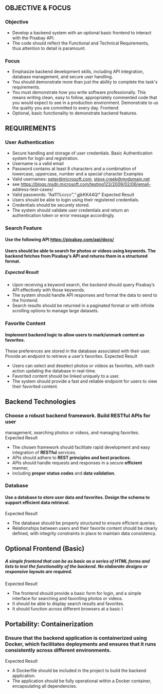 ## OBJECTIVE & FOCUS
### Objective
- Develop a backend system with an optional basic frontend to interact with the Pixabay API.
- The code should reflect the Functional and Technical Requirements, thus attention to detail is
paramount.
### Focus
- Emphasize backend development skills, including API integration, database management, and secure user handling.
- You should demonstrate more than just the ability to complete the task's requirements.
- You must demonstrate how you write software professionally. This means writing clean, easy to follow,
appropriately commented code that you would expect to see in a production environment. Demonstrate to us the quality you are committed to every day.
Frontend
- Optional, basic functionality to demonstrate backend features.

## REQUIREMENTS
### User Authentication
- Secure handling and storage of user credentials. Basic Authentication
system for login and registration.
- Username is a valid email
- Password contains at least 8 characters and a combination of lowercase,
uppercase, number and a special character
Examples
- Valid usernames: peter@microsoft.com, steve.creek@mydomain.net
- see https://blogs.msdn.microsoft.com/testing123/2009/02/06/email-
address-test-cases/
- Valid passwords: “Aa11%$cccc”, “g$jkKK44Q!” Expected Result
- Users should be able to login using their registered credentials.
- Credentials should be securely stored.
- The system should validate user credentials and return an authentication
token or error message accordingly.

### Search Feature
#### Use the following API https://pixabay.com/api/docs/
#### Users should be able to search for photos or videos using keywords. The backend fetches from Pixabay’s API and returns them in a structured format.
##### Expected Result
- Upon receiving a keyword search, the backend should query Pixabay’s API effectively with those keywords.
- The system should handle API responses and format the data to send to the frontend.
- Search results should be returned in a paginated format or with infinite scrolling options to manage large datasets.
### Favorite Content
#### Implement backend logic to allow users to mark/unmark content as favorites.
These preferences are stored in the database associated with their user. Provide an endpoint to retrieve a user’s favorites.
Expected Result
- Users can select and deselect photos or videos as favorites, with each action updating the database in real-time.
- Favorited content should be linked uniquely to a user.
- The system should provide a fast and reliable endpoint for users to view their
favorited content.

## Backend Technologies
### Choose a robust backend framework. Build RESTful APIs for user
management, searching photos or videos, and managing favorites.
Expected Result
- The chosen framework should facilitate rapid development and easy integration of <b>RESTful</b> services.
- APIs should adhere to <b>REST principles and best practices</b>.
- APIs should handle requests and responses in a secure <b>efficient</b> manner,
- including <b>proper status codes</b> and <b>data validation.</b>
### Database
#### Use a database to store user data and favorites. Design the schema to support efficient data retrieval.
Expected Result
- The database should be properly structured to ensure efficient queries.
- Relationships between users and their favorite content should be clearly defined, with integrity constraints in place to maintain data consistency.

## Optional Frontend (Basic)
##### A simple frontend that can be as basic as a series of HTML forms and lists to test the functionality of the backend. No elaborate designs or responsive layouts are required.
Expected Result
- The frontend should provide a basic form for login, and a simple interface for searching and favoriting photos or videos.
- It should be able to display search results and favorites.
- It should function across different browsers at a basic l

## Portability: Containerization
### Ensure that the backend application is containerized using Docker, which facilitates deployments and ensures that it runs consistently across different environments.
Expected Result
- A Dockerfile should be included in the project to build the backend application.
- The application should be fully operational within a Docker container, encapsulating all dependencies.